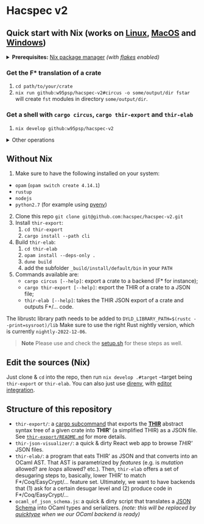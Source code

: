 # Hacspec v2

## Quick start with Nix (works on [Linux](https://nixos.org/download.html#nix-install-linux), [MacOS](https://nixos.org/download.html#nix-install-macos) and [Windows](https://nixos.org/download.html#nix-install-windows))

<details>
  <summary><b>Prerequisites:</b> <a href="https://nixos.org/">Nix package
manager</a> <i>(with <a href="https://nixos.wiki/wiki/Flakes">flakes</a> enabled)</i></summary>

  - Either using the [Determinate Nix Installer](https://github.com/DeterminateSystems/nix-installer), with the following bash one-liner:
    ```bash
    curl --proto '=https' --tlsv1.2 -sSf -L https://install.determinate.systems/nix | sh -s -- install
    ```
  - or following [those steps](https://github.com/mschwaig/howto-install-nix-with-flake-support).

</details>

### Get the F\* translation of a crate

1. `cd path/to/your/crate`
2. `nix run github:w95psp/hacspec-v2#circus -o some/output/dir fstar`  
   will create `fst` modules in directory `some/output/dir`.

### Get a shell with `cargo circus`, `cargo thir-export` and `thir-elab`

1. `nix develop github:w95psp/hacspec-v2`

<details>
  <summary>Other operations</summary>
  
#### Get the _THIR'_ JSON out of a crate
1. `cd path/to/your/crate`
2. `nix run github:w95psp/hacspec-v2#thir-export`  
    ...will create `thir_export.json` in the current directory.
    
**More generally:** `nix run github:w95psp/hacspec-v2#thir-export -- THIR-EXPORT-ARGUMENTS`. Replace `THIR-EXPORT-ARGUMENTS` with `--help` to get more information.

#### Running `thir-elab` on the JSON

1. `nix run github:w95psp/hacspec-v2#thir-elab -i /path/to/thir_export.json`

#### Visualization of the THIR' JSON

1. `cd /directory/in/which/the/thir_export.json/file/lives/`
2. `nix run github:w95psp/hacspec-v2#thir-json-visualizer`
3. visit `http://localhost:8888/`

</details>

## Without Nix

1. Make sure to have the following installed on your system:

- `opam` (`opam switch create 4.14.1`)
- `rustup`
- `nodejs`
- `python2.7` (for example using [pyenv](https://github.com/pyenv/pyenv))

2. Clone this repo `git clone git@github.com:hacspec/hacspec-v2.git`
3. Install `thir-export`:
   1. `cd thir-export`
   2. `cargo install --path cli`
4. Build `thir-elab`:
   1. `cd thir-elab`
   2. `opam install --deps-only .`
   3. `dune build`
   4. add the subfolder `_build/install/default/bin` in your `PATH`
5. Commands available are:
   - `cargo circus [--help]`: export a crate to a backend (F\* for instance);
   - `cargo thir-export [--help]`: export the THIR of a crate to a JSON file;
   - `thir-elab [--help]`: takes the THIR JSON export of a crate and outputs F\*/... code.

The librustc library path needs to be added to `DYLD_LIBRARY_PATH=$(rustc --print=sysroot)/lib`
Make sure to use the right Rust nightly version, which is currently `nightly-2022-12-06`.

> **Note**
> Please use and check the [setup.sh](./setup.sh) for these steps as well.

## Edit the sources (Nix)

Just clone & `cd` into the repo, then run `nix develop .#target` –target being `thir-export` or `thir-elab`.
You can also just use [direnv](https://github.com/nix-community/nix-direnv), with [editor integration](https://github.com/direnv/direnv/wiki#editor-integration).

## Structure of this repository

- `thir-export/`: a [cargo subcommand](https://doc.rust-lang.org/book/ch14-05-extending-cargo.html) that exports the [**THIR**](https://rustc-dev-guide.rust-lang.org/thir.html) abstract syntax tree of a given crate into **THIR'** (a simplified THIR) as a JSON file. See [`thir-export/README.md`](./thir-export/README.md) for more details.
- `thir-json-visualizer/`: a quick & dirty React web app to browse _THIR'_ JSON files.
- `thir-elab/`: a program that eats THIR' as JSON and that converts into an OCaml AST. That AST is parametrized by _features_ (e.g. is _mutation_ allowed? are _loops_ allowed? etc.). Then, `thir-elab` offers a set of desugaring steps to, basically, lower THIR' to match F*/Coq/EasyCrypt/… feature set. Ultimately, we want to have backends that (1) ask for a certain desugar level and (2) produce code in F*/Coq/EasyCrypt/…
- `ocaml_of_json_schema.js`: a quick & dirty script that translates a [JSON Schema](https://json-schema.org/) into OCaml types and serializers. _(note: this will be replaced by [quicktype](https://github.com/quicktype/quicktype) when we our OCaml backend is ready)_
